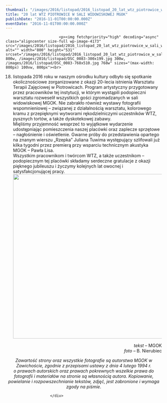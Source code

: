 ```yaml
---
thumbnail: "/images/2016/listopad/2016_listopad_20_lat_wtz_piotrowice_w_sali_widowiskowej_mgok_2016_11_20_lat_wtz_piotrowice_w_sali_widowiskowej_mgok_DSC_0083.jpg"
title: "20 lat WTZ PIOTROWICE W SALI WIDOWISKOWEJ MGOK"
publishDate: "2016-11-01T00:00:00.000Z"
eventDate: "2016-11-01T00:00:00.000Z"
---
```


<div class="entry-content">
							
							<p><img fetchpriority="high" decoding="async" class="aligncenter size-full wp-image-4173" src="/images/2016/listopad/2016_listopad_20_lat_wtz_piotrowice_w_sali_widowiskowej_mgok_2016_11_20_lat_wtz_piotrowice_w_sali_widowiskowej_mgok_DSC_0083.jpg" alt="" width="800" height="531" srcset="/images/2016/listopad/2016_listopad_20_lat_wtz_piotrowice_w_sali_widowiskowej_mgok_2016_11_20_lat_wtz_piotrowice_w_sali_widowiskowej_mgok_DSC_0083.jpg 800w, /images/2016/listopad/DSC_0083-300x199.jpg 300w, /images/2016/listopad/DSC_0083-768x510.jpg 768w" sizes="(max-width: 800px) 100vw, 800px"><br>
18. listopada 2016 roku w naszym ośrodku kultury odbyło się spotkanie okolicznościowe zorganizowane z okazji 20-lecia istnienia Warsztatu Terapii Zajęciowej w Piotrowicach. Program artystyczny przygotowany przez pracowników tej instytucji, w którym wystąpili podopieczni warsztatu rozweselił wszystkich gości zgromadzanych w sali widowiskowej MGOK. Nie zabrakło również wystawy fotografii wspomnieniowej – związanej z działalnością warsztatu, kolorowego kramu z przepięknymi wytworami rękodzielniczymi uczestników WTZ, pysznych tortów, a także dyskotekowej zabawy.<br>
Mięliśmy przyjemność wesprzeć to wyjątkowe wydarzenie udostępniając pomieszczenia naszej placówki oraz zaplecze sprzętowe – nagłośnienie i oświetlenie. Gwarne próby do przedstawienia opartego na znanym wierszu „Rzepka” Juliana Tuwima występujący szlifowali już kilka tygodni przez premierą przy wsparciu technicznym akustyka MGOK – Pawła Lisa.<br>
Wszystkim pracownikom i twórcom WTZ, a także uczestnikom – podopiecznym tej placówki składamy serdeczne gratulacje z okazji pięknego jubileuszu i życzymy kolejnych lat owocnej i satysfakcjonującej pracy.<br>
<img decoding="async" class="aligncenter size-full wp-image-4174" src="/images/2016/listopad/2016_listopad_20_lat_wtz_piotrowice_w_sali_widowiskowej_mgok_2016_11_20_lat_wtz_piotrowice_w_sali_widowiskowej_mgok_DSC_0091.jpg" alt="" width="800" height="531" srcset="/images/2016/listopad/2016_listopad_20_lat_wtz_piotrowice_w_sali_widowiskowej_mgok_2016_11_20_lat_wtz_piotrowice_w_sali_widowiskowej_mgok_DSC_0091.jpg 800w, /images/2016/listopad/DSC_0091-300x199.jpg 300w, /images/2016/listopad/DSC_0091-768x510.jpg 768w" sizes="(max-width: 800px) 100vw, 800px"></p>
<p style="text-align: right;"><em>tekst</em> –&nbsp;MGOK<br>
<em>foto</em> – B. Nierubiec</p>
<p style="text-align: center;"><em>Zawartość strony oraz wszystkie fotografie są autorstwa MGOK w Zawichoście, zgodnie z przepisami ustawy z dnia 4 lutego 1994 r.</em><br>
<em> o prawach autorskich oraz prawach pokrewnych wszelkie prawa do fotografii i materiałów na stronie są własnością autora. Kopiowanie, powielanie i rozpowszechnianie tekstów, zdjęć, jest zabronione i wymaga zgody na piśmie.</em></p>
						
						</div>
